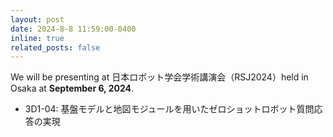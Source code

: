 ```yaml
---
layout: post
date: 2024-8-8 11:59:00-0400
inline: true
related_posts: false
---
```


We will be presenting at 日本ロボット学会学術講演会（RSJ2024）held in Osaka at **September 6, 2024**.

- 3D1-04: 基盤モデルと地図モジュールを用いたゼロショットロボット質問応答の実現